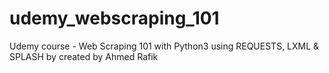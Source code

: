 # udemy_webscraping_101
Udemy course - Web Scraping 101 with Python3 using REQUESTS, LXML &amp; SPLASH by created by Ahmed Rafik
